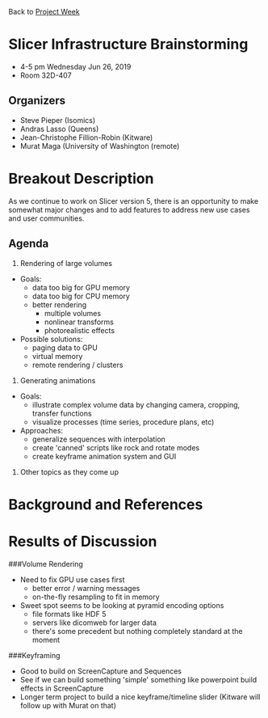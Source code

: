 Back to [Project Week](../../README.md)

# Slicer Infrastructure Brainstorming

* 4-5 pm Wednesday Jun 26, 2019
* Room 32D-407 

## Organizers

- Steve Pieper (Isomics)
- Andras Lasso (Queens)
- Jean-Christophe Fillion-Robin (Kitware)
- Murat Maga (University of Washington (remote)

# Breakout Description

As we continue to work on Slicer version 5, there is an opportunity to make somewhat major changes and to add features
to address new use cases and user communities.

## Agenda

<!-- Describe topics and schedule. -->

1. Rendering of large volumes
  * Goals:
    * data too big for GPU memory
    * data too big for CPU memory
    * better rendering
      * multiple volumes
      * nonlinear transforms
      * photorealistic effects
  * Possible solutions:
    * paging data to GPU
    * virtual memory
    * remote rendering / clusters
1. Generating animations
  * Goals:
    * illustrate complex volume data by changing camera, cropping, transfer functions
    * visualize processes (time series, procedure plans, etc)
  * Approaches:
    * generalize sequences with interpolation
    * create 'canned' scripts like rock and rotate modes
    * create keyframe animation system and GUI
1. Other topics as they come up


# Background and References

<!-- Anything people should review to prepare for the discussion -->


# Results of Discussion

<!-- To be filled out after the event. -->

###Volume Rendering
* Need to fix GPU use cases first
  - better error / warning messages
  - on-the-fly resampling to fit in memory
* Sweet spot seems to be looking at pyramid encoding options
  - file formats like HDF 5 
  - servers like dicomweb for larger data
  - there's some precedent but nothing completely standard at the moment
  
###Keyframing
* Good to build on ScreenCapture and Sequences
* See if we can build something 'simple' something like powerpoint build effects in ScreenCapture
* Longer term project to build a nice keyframe/timeline slider (Kitware will follow up with Murat on that)

